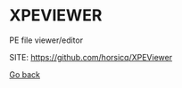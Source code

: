 # XPEVIEWER
 
 PE file viewer/editor
 
 SITE: https://github.com/horsicq/XPEViewer

 [Go back](https://portable-linux-apps.github.io/apps.html)
